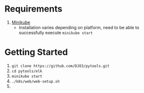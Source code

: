 # Requirements
1. [Minikube](https://github.com/kubernetes/minikube)
    * Installation varies depending on platform, need to be able to successfully execute `minikube start`

# Getting Started
1. `git clone https://github.com/DJO3/pytools.git`
2. `cd pytools/elk`
3. `minikube start`
4. `./k8s/web/web-setup.sh`
5. 

